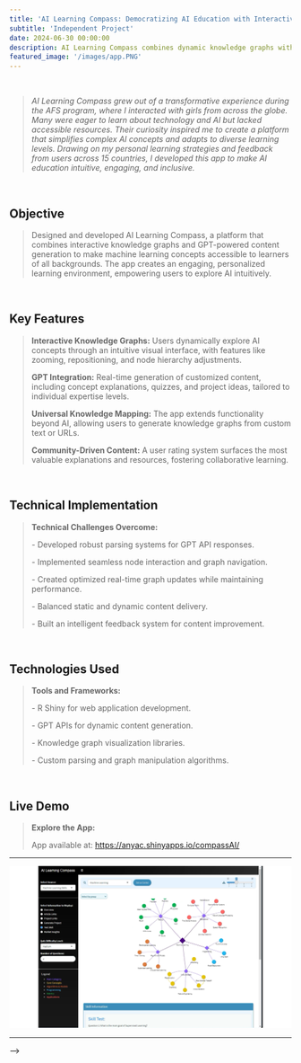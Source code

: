 ```yaml
---
title: 'AI Learning Compass: Democratizing AI Education with Interactive Graphs'
subtitle: 'Independent Project'
date: 2024-06-30 00:00:00
description: AI Learning Compass combines dynamic knowledge graphs with GPT-powered content generation to visualize complex AI topics through an interactive map while providing real-time, customized content based on user interests and expertise levels.
featured_image: '/images/app.PNG'
---
```

<br>

<blockquote> <p><em> AI Learning Compass grew out of a transformative experience during the AFS program, where I interacted with girls from across the globe. Many were eager to learn about technology and AI but lacked accessible resources. Their curiosity inspired me to create a platform that simplifies complex AI concepts and adapts to diverse learning levels. Drawing on my personal learning strategies and feedback from users across 15 countries, I developed this app to make AI education intuitive, engaging, and inclusive. </em></p> </blockquote>

<br>

<h2>Objective</h2> 
<blockquote> <p style="color: #666;">
Designed and developed AI Learning Compass, a platform that combines interactive knowledge graphs and GPT-powered content generation to make machine learning concepts accessible to learners of all backgrounds. The app creates an engaging, personalized learning environment, empowering users to explore AI intuitively. </p>
</blockquote>

<br>

<h2>Key Features</h2> <blockquote> <p style="color: #666;"> <strong>Interactive Knowledge Graphs:</strong> Users dynamically explore AI concepts through an intuitive visual interface, with features like zooming, repositioning, and node hierarchy adjustments. </p> <p style="color: #666;"> <strong>GPT Integration:</strong> Real-time generation of customized content, including concept explanations, quizzes, and project ideas, tailored to individual expertise levels. </p> <p style="color: #666;"> <strong>Universal Knowledge Mapping:</strong> The app extends functionality beyond AI, allowing users to generate knowledge graphs from custom text or URLs. </p> <p style="color: #666;"> <strong>Community-Driven Content:</strong> A user rating system surfaces the most valuable explanations and resources, fostering collaborative learning. </p> </blockquote> <br>

<h2>Technical Implementation</h2> <blockquote> <p style="color: #666;"> <strong>Technical Challenges Overcome:</strong> </p> <p style="color: #666;"> - Developed robust parsing systems for GPT API responses. </p> <p style="color: #666;"> - Implemented seamless node interaction and graph navigation. </p> <p style="color: #666;"> - Created optimized real-time graph updates while maintaining performance. </p> <p style="color: #666;"> - Balanced static and dynamic content delivery. </p> <p style="color: #666;"> - Built an intelligent feedback system for content improvement. </p> </blockquote> <br> <h2>Technologies Used</h2> <blockquote> <p style="color: #666;"> <strong>Tools and Frameworks:</strong> </p> <p style="color: #666;"> - R Shiny for web application development. </p> <p style="color: #666;"> - GPT APIs for dynamic content generation. </p> <p style="color: #666;"> - Knowledge graph visualization libraries. </p> <p style="color: #666;"> - Custom parsing and graph manipulation algorithms. </p> </blockquote> <br> <h2>Live Demo</h2> <blockquote> <p style="color: #666;"> <strong>Explore the App:</strong> </p> <p style="color: #666;"> App available at: <a href="https://anyac.shinyapps.io/compassAI/" target="_blank">https://anyac.shinyapps.io/compassAI/</a> </p> </blockquote>

---


<div class="gallery" data-columns="1">
	<img src="/images/app.PNG">
</div>


---
-->



